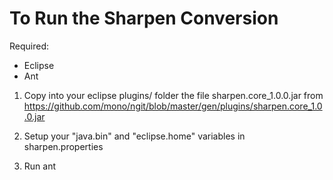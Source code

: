 To Run the Sharpen Conversion
=============================

Required:
* Eclipse
* Ant

1) Copy into your eclipse plugins/ folder the file sharpen.core_1.0.0.jar from https://github.com/mono/ngit/blob/master/gen/plugins/sharpen.core_1.0.0.jar

2) Setup your "java.bin" and "eclipse.home" variables in sharpen.properties

3) Run ant